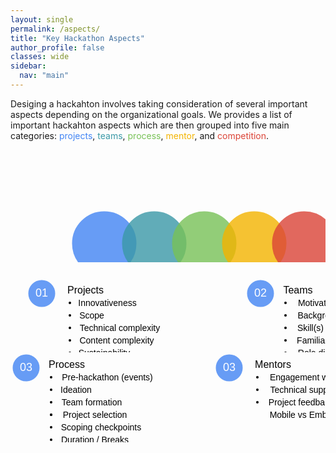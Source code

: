 ```yaml
---
layout: single
permalink: /aspects/
title: "Key Hackathon Aspects"
author_profile: false
classes: wide
sidebar:
  nav: "main"
---
```

<meta name="viewport" content="width=device-width, initial-scale=1.0">
<head>
<style>
  tr {
      align: top;
    }
  td {
    vertical-align: top;
  }
 .round-button {
   display:block;
   width:100px;
   height:100px;
   line-height:80px;
   text-align:center;
   border: 0px solid;
   border-radius: 50%;
   opacity: 0.8;
   z-index: 1;
   position:absolute;

}
.round-button:hover {
   opacity: 0.5;
}
.chover:hover{
  opacity: 0.5;
}
i{
  z-index: 2;
  position:absolute;
}
svg{
  margin-left: auto;
  margin-right: auto;
  <!-- border: 1px solid black; -->
}
svg text{
  font-size: 36px;
  font-family: FontAwesome;
  text-anchor: middle;
}
.container{
  text-align: center;
}
.col {
  padding: 10px;
  width: 70%;
  height: 350px;
  opacity: 1;
  border-radius: 5px;
  border: 1px solid white;
  display: inline-block;
  text-align: left;
  margin: 0 auto;
  z-index:-1;
  opacity: 0.8;
}
.fontnew {
font-size: 18px;
font-family: sans-serif;
color: inherit;
}

hr.new1 {
border: 1px solid white;
}
.containerTab {
  padding: 20px 20px;
  color: white;
  width: 700px;
  text-align: left;
  opacity: 0.8;
}
<!-- .closebtn {
  float: right;
  color: white;
  font-size: 35px;
  cursor: pointer;
} -->
<!-- For Option 2 -->
<!-- For Option 2 -->
</style>
  <!-- <script src="https://kit.fontawesome.com/a076d05399.js"></script> -->
  <script src="https://kit.fontawesome.com/a65c30b4bb.js" crossorigin="anonymous"></script>
</head>

<p>
Desiging a hackahton involves taking consideration of several important aspects depending on the organizational goals. We provides a list of important hackahton aspects which are then grouped into five main categories: <span style="color:#4285F4">projects</span>, <span style="color:#3b99a7">teams</span>, <span style="color:#78C257">process</span>, <span style="color:#F4B400">mentor</span>, and <span style="color:#DB4437">competition</span>.
</p>

<!-- <div id="cc"></div> -->
<!-- <p>Desiging a hackahton involves taking consideration of several important aspects depending on the organizational goals. We provides a list of important hackahton aspects which are then grouped into five main categories: <span style="color:#4285F4">projects</span>, <span style="color:#3b99a7">teams</span>, <span style="color:#78C257">process</span>, <span style="color:#F4B400">mentor</span>, and <span style="color:#DB4437">competition</span>.

<button type="button" name="btn1" class="round-button" style="left: 50px; top: 200px; background: #4285F4;"></button>
<i class="fas fa-briefcase" style="font-size:36px; left: 50px; top: 50px;" aria-hidden="true"></i>

<button type="button" name="btn2" class="round-button" style="left: 100px; top: 20px; background: #3b99a7;"></button>
<i class="fas fa-users" style="font-size:36px; left: 130px; top: 50px;" aria-hidden="true"></i>

<button type="button" name="btn2" class="round-button" style="left: 180px; top: 20px; background: #78C257;"></button>
<i class="fas fa-users" style="font-size:36px; left: 210px; top: 50px;" aria-hidden="true"></i>

<button type="button" name="btn2" class="round-button" style="left: 260px; top: 20px; background: #78C257;"></button>
<i class="fas fa-graduation-cap" style="font-size:36px; left: 290px; top: 50px;" aria-hidden="true"></i>

<button type="button" name="btn2" class="round-button" style="left: 340px; top: 20px; background: #78C257;"></button>
<i class="fas fa-medal" style="font-size:36px; left: 370px; top: 50px;" aria-hidden="true"></i>
</p> -->

<!-- <text class="fas fa-briefcase" x="130" y="160" style="font-size:36px">&#xf0b1;</text> -->                       

<div align="center">
<svg height="250" width="700">
  <a href="#p" onclick="openTab('p');">
    <circle cx="150" cy="150" r="50" stroke="#4285F4" stroke-width="3" fill="#4285F4" opacity="0.8" class="chover"/>
    <text class="fas fa-briefcase" x="150" y="160">&#xf0b1;</text>
  </a>

  <a href="#t" onclick="openTab('t');">
    <circle cx="230" cy="150" r="50" stroke="#3b99a7" stroke-width="3" fill="#3b99a7" opacity="0.8" class="chover"/>
    <text class="fas fa-users" x="230" y="160">&#xf0c0;</text>
  </a>


  <a href="#pr" onclick="openTab('pr');">
    <circle cx="310" cy="150" r="50" stroke="#78C257" stroke-width="3" fill="#78C257" opacity="0.8" class="chover"/>
    <text class="fas fa-users" x="310" y="160">&#xf0c0;</text>
  </a>

  <a href="#m" onclick="openTab('m');">
    <circle cx="390" cy="150" r="50" stroke="#F4B400" stroke-width="3" fill="#F4B400" opacity="0.8" class="chover"/>
    <text class="fas fa-graduation-cap" x="390" y="160">&#xf19d;</text>
  </a>

  <a href="#c" onclick="openTab('c');">
    <circle cx="470" cy="150" r="50" stroke="#DB4437" stroke-width="3" fill="#DB4437" opacity="0.8" class="chover"/>
    <text class="fas fa-medal" x="470" y="168">&#xf5a2;</text>
  </a>
</svg>
</div>


<!-- <div class="container">
  <div class="col fontnew" style="background: #4285F4;">
    <center>Projects<center><hr class="new1">
    <table>
    <tr>
      <td width="25%" style="vertical-align: top; line-height: 1.5;">Innovativeness</td>
      <td width="70%" style="vertical-align: top; line-height: 1.5;">The degree to which the project solves a real-world problem either creating new or reusing existing code</td>
    </tr>
    <tr>
      <td width="25%" style="vertical-align: top; line-height: 1.5;">Scope</td>
      <td width="70%" style="vertical-align: top; line-height: 1.5;">The degree to which the goals, tasks, and deliverables of the project are archivable within the specified time limit</td>
    </tr>
    <tr>
      <td width="25%" style="vertical-align: top; line-height: 1.5;">Technical complexity</td>
      <td width="75%" style="vertical-align: top; line-height: 1.5;">The degree to which the implemented system has the design or implementation that is difficult to understand and verify</td>
    </tr>
    <tr>
      <td width="25%" style="vertical-align: top; line-height: 1.5;">Content complexity</td>
      <td width="70%" style="vertical-align: top; line-height: 1.5;">The degree to which the requirements of the project are precise and complete</td>
    </tr>
    <tr>
      <td width="25%" style="vertical-align: top; line-height: 1.5;">Sustainability</td>
      <td width="75%" style="vertical-align: top; line-height: 1.5;">The degree to which the implemented system or code will be available to use and continue to be maintained even after the hackathon</td>
    </tr>
    </table>
  </div>
</div> -->

<!-- Option 1 start -->
<!-- <div align="center">
<div id="p" class="containerTab" style="display:none; background:#4285F4; border-radius:10%; font-size: 16px;">
  <center><h2>Projects</h2></center>
  <ul style="font-size: 16px;">
    <li>Innovativeness: The degree to which the project solves a real-world problem either creating new or reusing existing code</li>
    <li>Scope: The degree to which the goals, tasks, and deliverables of the project are archivable within the specified time limit</li>
    <li>Technical complexity: The degree to which the implemented system has the design or implementation that is difficult to understand and verify</li>
    <li>Content complexity: The degree to which the requirements of the project are precise and complete</li>
    <li>Sustainability: The degree to which the implemented system or code will be available to use and continue to be maintained even after the hackathon</li>
  </ul>
</div>
</div>

<div align="center">
<div id="t" class="containerTab" style="display:none; background:#3b99a7; border-radius: 10%; font-size: 16px;">
  <center><h2>Teams</h2></center>
  <ul style="font-size: 16px;">
    <li>Motivation(s): What participants want to get out of their hackathon participation</li>
    <li>Background(s): Participants' education and experience before the hackathon</li>
    <li>Skills: The degree to which participants are proficient in coding and designing</li>
    <li>Familiarity: The degree to which the team members have worked together before</li>
    <li>Role distribution; How roles or tasks are distributed among team members</li>
  </ul>
</div>
</div>

<div align="center">
<div id="pr" class="containerTab" style="display:none; background:#78C257; border-radius: 10%; font-size: 16px;">
  <center><h2>Process</h2></center>
  <ul style="font-size: 16px;">
    <li>Pre-hackathon events: Agenda of activities that take place before the hackathons as individually or a team</li>
    <li>Ideation: Teams generating, developing, and combining ideas to form the projects</li>
    Project selection: Teams picking projects to work on during the hackathon<br>
    <li>Checkpoints and Scoping: Teams reporting the progress of the project to the wholeand re-evaluating the project scope</li>
    <li>Duration / Breaks: Mini-events such as games during the hackathon</li>
    <li>Post-hackathon follow-up: Agenda of activities that help the continuation of hackathon projects</li>
  </ul>
</div>
</div>

<div align="center">
<div id="m" class="containerTab" style="display:none; background:#F4B400; border-radius: 10%; font-size: 16px;">
  <center><h2>Mentors</h2></center>
  <ul style="font-size: 16px;">
    <li>Engagement with teams: Explaining projects to the participants, teaching them basic computing skills required for their projects, and helping them with the development environment setup</li>
    <li>Technical support: Helping teams / participants to solve their technical difficulties during the hackathon</li>
    <li>Project feedback: Providing feedback on how well the team is making progress on their projects so the teams can assure that they are on the right track</li>
    <li>Mobile vs embedded: </li>
  </ul>
</div>
</div>

<div align="center">
<div id="c" class="containerTab" style="display:none; background:#DB4437; border-radius: 10%; font-size: 16px;">
  <center><h2>Competition</h2></center>
  <ul style="font-size: 16px;">
  <li>Competitive vs Non-competitive events: Incentive mechanism of the hackathon. In competitive hackathons, teams compete for prizes. In non-competitive hackathons, teams work toward a common goal such as contributing code to advance existing or create new computing infrastructure.<br>
  Judging criteria: This refers to criteria used by the judges to evaluate the hackathon projects such as creativity and appeal to the market</li>
  <li>Prizes: How many awards be given</li>
  <li>Monetary vs non-monetary prizes: Should the prizes be monetary or non-monetary such as computing power</li>
  <li>Jury vs popular vote: The voting system by which the winner(s) is decided for the hackathon. In jury system, the winner is elected only when the majority of judges have voted for them. In popular vote, the team which received a majority vote from the event attendees and pre-specified social channels is elected as the winner</li>
  </ul>
</div>
</div>

<script>
function openTab(tabName) {
  var i, x;
  x = document.getElementsByClassName("containerTab");
  for (i = 0; i < x.length; i++) {
    x[i].style.display = "none";
  }
  document.getElementById(tabName).style.display = "block";
}
</script> -->

<!-- Option 1 ends -->


<!-- Option 2 starts -->
<!-- <div align="center">
<table>
  <tr>
    <td>
    <svg width="100" height="100">
      <circle cx="50" cy="50" r="20" stroke="#4285F4" stroke-width="3" fill="#4285F4" opacity="0.8"/>
      <text x="50" y="55" style="font-size:18px; fill:white; text-anchor:middle;">01</text>
    </svg>
    </td>
    <td>
      Projects
      <ul>
        <li>Innovativeness</li>
        <li>Scope</li>
      </ul>
    </td>
  </tr>
<table>
</div> -->

<div align="center">
<svg height="200" width="700">
  <g>
      <circle cx="50" cy="50" r="20" stroke="#4285F4" stroke-width="3" fill="#4285F4" opacity="0.8"/>
      <text x="50" y="55" style="font-size:18px; fill:white; text-anchor:middle; font-family:sans-serif;">01</text>
      <text x="120" y="50" style="font-size:16px; text-anchor:left; font-family:sans-serif;">Projects</text>
      <circle cx="95" cy="65" r="2px"/>
      <text x="155" y="70" style="font-size:14px; text-anchor:left; font-family:sans-serif;">Innovativeness</text>
      <circle cx="95" cy="85" r="2px"/>
      <text x="130" y="90" style="font-size:14px; text-anchor:left; font-family:sans-serif;">Scope</text>
      <circle cx="95" cy="105" r="2px"/>
      <text x="175" y="110" style="font-size:14px; text-anchor:left; font-family:sans-serif;">Technical complexity</text>
      <circle cx="95" cy="125" r="2px"/>
      <text x="170" y="130" style="font-size:14px; text-anchor:left; font-family:sans-serif;">Content complexity</text>
      <circle cx="95" cy="145" r="2px"/>
      <text x="150" y="150" style="font-size:14px; text-anchor:left; font-family:sans-serif;">Sustainability</text>
  </g>
  <g>
      <circle cx="400" cy="50" r="20" stroke="#4285F4" stroke-width="3" fill="#4285F4" opacity="0.8"/>
      <text x="400" y="55" style="font-size:18px; fill:white; text-anchor:middle; font-family:sans-serif;">02</text>
      <text x="460" y="50" style="font-size:16px; text-anchor:left; font-family:sans-serif;">Teams</text>
      <circle cx="440" cy="65" r="2px"/>
      <text x="500" y="70" style="font-size:14px; text-anchor:left; font-family:sans-serif;">Motivation(s)</text>
      <circle cx="440" cy="85" r="2px"/>
      <text x="505" y="90" style="font-size:14px; text-anchor:left; font-family:sans-serif;">Background(s)</text>
      <circle cx="440" cy="105" r="2px"/>
      <text x="480" y="110" style="font-size:14px; text-anchor:left; font-family:sans-serif;">Skill(s)</text>
      <circle cx="440" cy="125" r="2px"/>
      <text x="490" y="130" style="font-size:14px; text-anchor:left; font-family:sans-serif;">Familiarity</text>
      <circle cx="440" cy="145" r="2px"/>
      <text x="510" y="150" style="font-size:14px; text-anchor:left; font-family:sans-serif;">Role distribution</text>
  </g>
</svg>
</div>

<div align="center">
<svg height="200" width="700">
  <g>
      <circle cx="25" cy="25" r="20" stroke="#4285F4" stroke-width="3" fill="#4285F4" opacity="0.8"/>
      <text x="25" y="30" style="font-size:18px; fill:white; text-anchor:middle; font-family:sans-serif;">03</text>
      <text x="90" y="25" style="font-size:16px; text-anchor:left; font-family:sans-serif;">Process</text>
      <circle cx="65" cy="40" r="2px"/>
      <text x="155" y="45" style="font-size:14px; text-anchor:left; font-family:sans-serif;">Pre-hackathon (events)</text>
      <circle cx="65" cy="60" r="2px"/>
      <text x="105" y="65" style="font-size:14px; text-anchor:left; font-family:sans-serif;">Ideation</text>
      <circle cx="65" cy="80" r="2px"/>
      <text x="130" y="85" style="font-size:14px; text-anchor:left; font-family:sans-serif;">Team formation</text>
      <circle cx="65" cy="100" r="2px"/>
      <text x="135" y="105" style="font-size:14px; text-anchor:left; font-family:sans-serif;">Project selection</text>
      <circle cx="65" cy="120" r="2px"/>
      <text x="145" y="125" style="font-size:14px; text-anchor:left; font-family:sans-serif;">Scoping checkpoints</text>
      <circle cx="65" cy="140" r="2px"/>
      <text x="135" y="145" style="font-size:14px; text-anchor:left; font-family:sans-serif;">Duration / Breaks</text>
      <circle cx="65" cy="160" r="2px"/>
      <text x="160" y="165" style="font-size:14px; text-anchor:left; font-family:sans-serif;">Post-hackathon follow-up</text>
  </g>
  <g>
      <circle cx="350" cy="25" r="20" stroke="#4285F4" stroke-width="3" fill="#4285F4" opacity="0.8"/>
      <text x="350" y="30" style="font-size:18px; fill:white; text-anchor:middle; font-family:sans-serif;">03</text>
      <text x="420" y="25" style="font-size:16px; text-anchor:left; font-family:sans-serif;">Mentors</text>
      <circle cx="395" cy="40" r="2px"/>
      <text x="490" y="45" style="font-size:14px; text-anchor:left; font-family:sans-serif;">Engagement with teams</text>
      <circle cx="395" cy="60" r="2px"/>
      <text x="470" y="65" style="font-size:14px; text-anchor:left; font-family:sans-serif;">Technical support</text>
      <circle cx="395" cy="80" r="2px"/>
      <text x="465" y="85" style="font-size:14px; text-anchor:left; font-family:sans-serif;">Project feedback</text>
      <circle cx="65" cy="100" r="2px"/>
      <text x="480" y="105" style="font-size:14px; text-anchor:left; font-family:sans-serif;">Mobile vs Embedded</text>
  </g>
  <!-- <g>
      <circle cx="400" cy="50" r="20" stroke="#4285F4" stroke-width="3" fill="#4285F4" opacity="0.8"/>
      <text x="400" y="55" style="font-size:18px; fill:white; text-anchor:middle; font-family:sans-serif;">02</text>
      <text x="460" y="50" style="font-size:16px; text-anchor:left; font-family:sans-serif;">Competition</text>
      <circle cx="440" cy="65" r="2px"/>
      <text x="500" y="70" style="font-size:14px; text-anchor:left; font-family:sans-serif;">Motivation(s)</text>
      <circle cx="440" cy="85" r="2px"/>
      <text x="505" y="90" style="font-size:14px; text-anchor:left; font-family:sans-serif;">Background(s)</text>
      <circle cx="440" cy="105" r="2px"/>
      <text x="480" y="110" style="font-size:14px; text-anchor:left; font-family:sans-serif;">Skill(s)</text>
      <circle cx="440" cy="125" r="2px"/>
      <text x="490" y="130" style="font-size:14px; text-anchor:left; font-family:sans-serif;">Familiarity</text>
      <circle cx="440" cy="145" r="2px"/>
      <text x="510" y="150" style="font-size:14px; text-anchor:left; font-family:sans-serif;">Role distribution</text>
  </g> -->
</svg>
</div>
<!-- Option 2 ends -->
<!-- <p id="desc"></p>
<script>
</script> -->

<!-- Don't remove this table! -->
<!-- <table>
<tr style="border-bottom: thin dotted grey;">
  <th style="font-size:1.2em; width:30%"><strong>Aspects</strong></th>
  <th style="font-size:1.2em; width:70%"><strong>Description</strong></th>
</tr>

<tr>
  <td style="colspan:2; font-size:1.2em;"><strong>Projects</strong></td>
</tr>

<tr>
  <td style="width:30%"><strong>Innovativeness</strong></td>
  <td style="width:70%">This refers the degree to which the project solves a real-world problem either creating new or reusing existing code.</td>
</tr>

<tr>
  <td style="width:30%"><strong>Scope</strong></td>
  <td style="width:70%">This refers to the degree to which the goals, tasks, and deliverables of the project are archivable within the specified time limit.</td>
</tr>

<tr>
  <td style="width:30%"><strong>Technical complexity</strong></td>
  <td style="width:70%">This refers to the degree to which the implemented system has the design or implementation that is difficult to understand and verify.</td>
</tr>

<tr>
  <td style="width:30%"><strong>Content complexity</strong></td>
  <td style="width:70%">This refers to the degree to which the requirements of the project are precise and complete.</td>
</tr>

<tr style="border-bottom: thin dotted grey;">
  <td style="width:30%"><strong>Sustainability</strong></td>
  <td style="width:70%">This refers to the degree to which the implemented system or code will be available to use and continue to be maintained even after the hackathon.</td>
</tr>

<tr>
  <td style="colspan:2; font-size:1.2em;"><strong>Teams</strong></td>
</tr>

<tr>
  <td style="width:30%"><strong>Motivation(s)</strong></td>
  <td style="width:70%">This refers to what the participants want to get out of their
  hackathon participation such as career, learning, get the needed work done, and meet new people.</td>
</tr>

<tr>
  <td style="width:30%"><strong>Background(s)</strong></td>
  <td style="width:70%">This refers to the participants' education and experience before the hackathon.</td>
</tr>

<tr>
  <td style="width:30%"><strong>Skills</strong></td>
  <td style="width:70%">This refers to the degree to which participants are proficient in coding and designing.</td>
</tr>

<tr>
  <td style="width:30%"><strong>Familiarity</strong></td>
  <td style="width:70%">This refers to the degree to which the team members have worked together before.</td>
</tr>

<tr style="border-bottom: thin dotted grey;">
  <td style="width:30%"><strong>Role distribution</strong></td>
  <td style="width:70%">This refers to how roles or tasks are distributed among team members, e.g., by interest, available skills, preparation, and mentorship.</td>
</tr>

<tr>
  <td style="colspan:2; font-size:1.2em;"><strong>Process</strong></td>
</tr>

<tr>
  <td style="width:30%"><strong>Pre-hackathon events</strong></td>
  <td style="width:70%">This refers to the agenda of activities that take place before the hackathons as individually or a team. These activities include ideation, construction of project vision, common plan and shared understanding, and the dissemination feedback and information.</td>
</tr>

<tr>
  <td style="width:30%"><strong>Ideation</strong></td>
  <td style="width:70%">This refers to the teams generating, developing, and combining ideas to form the projects. This can be done before or at the event.</td>
</tr>

<tr>
  <td style="width:30%"><strong>Team formation</strong></td>
  <td style="width:70%">This refers to forming teams to work together in the hackathon. Team formation can be done before or at the event. In most hackathons, teams are formed around the projects.</td>
</tr>

<tr>
  <td style="width:30%"><strong>Project selection</strong></td>
  <td style="width:70%">This refers to teams picking out projects to work on during the hackathon. This can be done in concert with team formation and before or at the event.</td>
</tr>

<tr>
  <td style="width:30%"><strong>Checkpoints and Scoping</strong></td>
  <td style="width:70%">This refers to reporting the progress of the project and re-evaluating the project scope.</td>
</tr>

<tr>
  <td style="width:30%"><strong>Duration / Breaks</strong></td>
  <td style="width:70%">This refers to mini-events such as games during the hackathon. The purpose is for participants to have fun or mingle with fellow participants while taking a break from their hackathon projects.</td>
</tr>

<tr style="border-bottom: thin dotted grey;">
  <td style="width:30%"><strong>Post-hackathon follow-up</strong></td>
  <td style="width:70%">This refers to agenda of activities that help the continuation of hackathon projects.</td>
</tr>

<tr>
  <td style="colspan:2; font-size:1.2em;"><strong>Mentors</strong></td>
</tr>

<tr>
  <td style="width:30%"><strong>Engagement with teams</strong></td>
  <td style="width:70%">This refers to explaining projects to the participants, teaching them basic computing skills required for their projects, and helping them with the development environment setup.</td>
</tr>

<tr>
  <td style="width:30%"><strong>Technical support</strong></td>
  <td style="width:70%">This refers to helping participants to solve their technical difficulties during the hackathon.</td>
</tr>

<tr>
  <td style="width:30%"><strong>Project feedback</strong></td>
  <td style="width:70%">This refers to mentors providing feedback on how well the team is making progress on their projects so the teams can assure that they are on the right track.</td>
</tr>

<tr style="border-bottom: thin dotted grey;">
  <td style="width:30%"><strong>Mobile vs embedded</strong></td>
  <td style="width:70%"></td>
</tr>

<tr>
  <td style="colspan:2; font-size:1.2em;"><strong>Competition</strong></td>
</tr>

<tr>
  <td style="width:30%"><strong>Competitive vs Non-competitive events</strong></td>
  <td style="width:70%">This refers to the incentive mechanism of the hackathon. In competitive hackathons, teams compete for prizes. In non-competitive hackathons, teams work toward a common goal such as contributing code to advance existing or create new computing infrastructure.</td>
</tr>

<tr>
  <td style="width:30%"><strong>Judging criteria</strong></td>
  <td style="width:70%">This refers to criteria used by the judges to evaluate the hackathon projects such as creativity and appeal to the market.</td>
</tr>

<tr>
  <td style="width:30%"><strong># Prizes</strong></td>
  <td style="width:70%"></td>
</tr>

<tr>
  <td style="width:30%"><strong>Monetary vs non-monetary prizes</strong></td>
  <td style="width:70%">This refers to an award(s) given to the winner(s) of the event. The prizes could be monetary or non-monetary such as computing power.</td>
</tr>

<tr style="border-bottom: thin dotted grey;">
  <td style="width:30%"><strong>Jury vs popular vote</strong></td>
  <td style="width:70%">This refers to the voting system by which the winner(s) is decided for the hackathon. In jury system, the winner is elected only when the majority of judges have voted for them. In popular vote, the team which received a majority vote from the event attendees and pre-specified social channels is elected as the winner.</td>
</tr>
</table> -->
